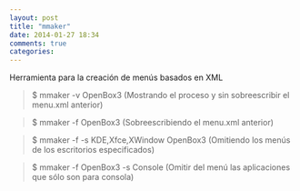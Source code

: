 ```yaml
---
layout: post
title: "mmaker"
date: 2014-01-27 18:34
comments: true
categories: 
---
```

Herramienta para la creación de menús basados en XML 

>$ mmaker -v OpenBox3 (Mostrando el proceso y sin sobreescribir el menu.xml anterior) 

>$ mmaker -f OpenBox3 (Sobreescribiendo el menu.xml anterior) 

>$ mmaker -f  -s KDE,Xfce,XWindow OpenBox3 (Omitiendo los menús de los escritorios especificados)

>$ mmaker -f OpenBox3 -s Console (Omitir del menú las aplicaciones que sólo son para consola)

